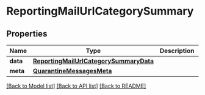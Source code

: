 # ReportingMailUrlCategorySummary

## Properties
Name | Type | Description | Notes
------------ | ------------- | ------------- | -------------
**data** | [**ReportingMailUrlCategorySummaryData**](ReportingMailUrlCategorySummaryData.md) |  | [optional] 
**meta** | [**QuarantineMessagesMeta**](QuarantineMessagesMeta.md) |  | [optional] 

[[Back to Model list]](../README.md#documentation-for-models) [[Back to API list]](../README.md#documentation-for-api-endpoints) [[Back to README]](../README.md)

